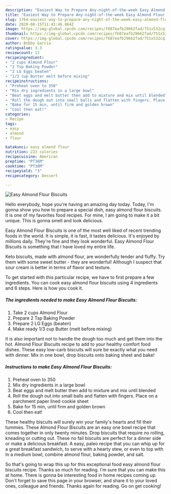 ```yaml
---
description: "Easiest Way to Prepare Any-night-of-the-week Easy Almond Flour Biscuits"
title: "Easiest Way to Prepare Any-night-of-the-week Easy Almond Flour Biscuits"
slug: 1764-easiest-way-to-prepare-any-night-of-the-week-easy-almond-flour-biscuits
date: 2020-08-15T11:43:46.864Z
image: https://img-global.cpcdn.com/recipes/f687eafb29662fad/751x532cq70/easy-almond-flour-biscuits-recipe-main-photo.jpg
thumbnail: https://img-global.cpcdn.com/recipes/f687eafb29662fad/751x532cq70/easy-almond-flour-biscuits-recipe-main-photo.jpg
cover: https://img-global.cpcdn.com/recipes/f687eafb29662fad/751x532cq70/easy-almond-flour-biscuits-recipe-main-photo.jpg
author: Bobby Garcia
ratingvalue: 3.3
reviewcount: 12
recipeingredient:
- "2 cups Almond Flour"
- "2 Tsp Baking Powder"
- "2 LG Eggs beaten"
- "1/3 cup Butter melt before mixing"
recipeinstructions:
- "Preheat oven to 350"
- "Mix dry ingredients in a large bowl"
- "Beat eggs and melt butter then add to mixture and mix until blended"
- "Roll the dough out into small balls and flatten with fingers. Place on a parchment paper lined cookie sheet"
- "Bake for 15 min, until firm and golden brown"
- "Cool then eat!"
categories:
- Recipe
tags:
- easy
- almond
- flour

katakunci: easy almond flour 
nutrition: 223 calories
recipecuisine: American
preptime: "PT36M"
cooktime: "PT38M"
recipeyield: "3"
recipecategory: Dessert

---
```



![Easy Almond Flour Biscuits](https://img-global.cpcdn.com/recipes/f687eafb29662fad/751x532cq70/easy-almond-flour-biscuits-recipe-main-photo.jpg)

Hello everybody, hope you're having an amazing day today. Today, I'm gonna show you how to prepare a special dish, easy almond flour biscuits. It is one of my favorites food recipes. For mine, I am going to make it a bit unique. This is gonna smell and look delicious.

Easy Almond Flour Biscuits is one of the most well liked of recent trending foods in the world. It is simple, it is fast, it tastes delicious. It's enjoyed by millions daily. They're fine and they look wonderful. Easy Almond Flour Biscuits is something that I have loved my entire life.

Keto biscuits, made with almond flour, are wonderfully tender and fluffy. Try them with some sweet butter - they are wonderful! Although I suspect that sour cream is better in terms of flavor and texture.


To get started with this particular recipe, we have to first prepare a few ingredients. You can cook easy almond flour biscuits using 4 ingredients and 6 steps. Here is how you cook it.

<!--inarticleads1-->

##### The ingredients needed to make Easy Almond Flour Biscuits:

1. Take 2 cups Almond Flour
1. Prepare 2 Tsp Baking Powder
1. Prepare 2 LG Eggs (beaten)
1. Make ready 1/3 cup Butter (melt before mixing)


It is also important not to handle the dough too much and get them into the hot. Almond Flour Biscuits recipe to add to your healthy comfort food dishes. These easy low-carb biscuits will sure be exactly what you need with dinner. Mix in one bowl, drop biscuits onto baking sheet and bake! 

<!--inarticleads2-->

##### Instructions to make Easy Almond Flour Biscuits:

1. Preheat oven to 350
1. Mix dry ingredients in a large bowl
1. Beat eggs and melt butter then add to mixture and mix until blended
1. Roll the dough out into small balls and flatten with fingers. Place on a parchment paper lined cookie sheet
1. Bake for 15 min, until firm and golden brown
1. Cool then eat!


These healthy biscuits will surely win your family&#39;s hearts and fill their tummies. These Almond Flour Biscuits are an easy one bowl recipe that comes together in only twenty minutes. Drop biscuits that require no rolling, kneading or cutting out. These no fail biscuits are perfect for a dinner side or make a delicious breakfast. A easy, paleo recipe that you can whip up for a great breakfast sandwich, to serve with a hearty stew, or even to top with In a medium bowl, combine almond flour, baking powder, and salt. 

So that's going to wrap this up for this exceptional food easy almond flour biscuits recipe. Thanks so much for reading. I'm sure that you can make this at home. There is gonna be interesting food in home recipes coming up. Don't forget to save this page in your browser, and share it to your loved ones, colleague and friends. Thanks again for reading. Go on get cooking!
